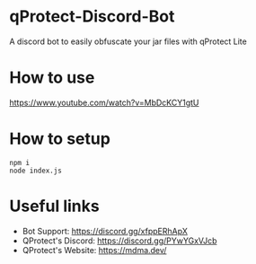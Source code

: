 # qProtect-Discord-Bot
A discord bot to easily obfuscate your jar files with qProtect Lite

# How to use
https://www.youtube.com/watch?v=MbDcKCY1gtU

# How to setup
```
npm i
node index.js
```

# Useful links
- Bot Support: https://discord.gg/xfppERhApX
- QProtect's Discord: https://discord.gg/PYwYGxVJcb
- QProtect's Website: https://mdma.dev/
